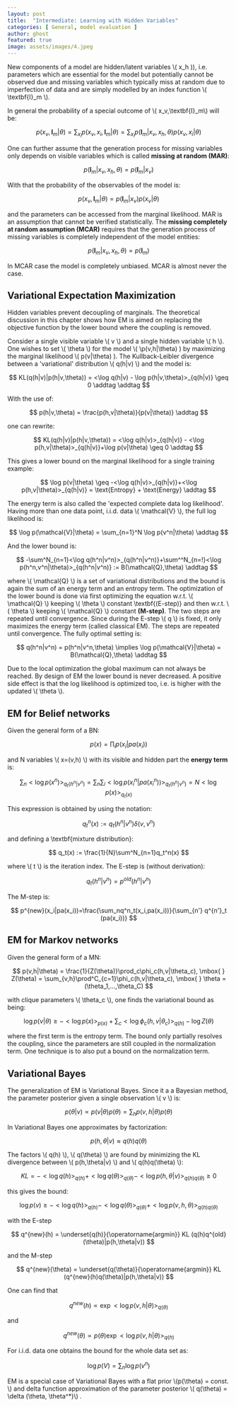 ```yaml
---
layout: post
title:  "Intermediate: Learning with Hidden Variables"
categories: [ General, model evaluation ]
author: ghost
featured: true
image: assets/images/4.jpeg
---
```


New components of a model are hidden/latent variables \\( x_h \)), i.e. parameters which are essential for the model but potentially cannot be observed due and missing variables which typically miss at random due to imperfection of data and are simply modelled by an index function \\( \textbf{I}_m \\). 

In general the probability of a special outcome of \\( x_v,\textbf{I}_m\\) will be:

$$
    p(x_v,\textbf{I}_m|\theta) = \sum_{x_i}p(x_v,x_i,\textbf{I}_m|\theta) =  \sum_{x_i}p(\textbf{I}_m|x_v,x_h,\theta)p(x_v,x_i|\theta)
$$

One can further assume that the generation process for missing variables only depends on visible variables which is called **missing at random (MAR)**:

$$
    p(\textbf{I}_m|x_v,x_h,\theta) = p(\textbf{I}_m|x_v)
$$

With that the probability of the observables of the model is:

$$
    p(x_v,\textbf{I}_m|\theta) = p(\textbf{I}_m|x_v)p(x_v|\theta)
$$

and the parameters can be accessed from the marginal likelihood. MAR is an assumption that cannot be verified statistically.
The **missing completely at random assumption (MCAR)** requires that the generation process of missing variables is completely independent of the model entities:

$$
    p(\textbf{I}_m|x_v,x_h,\theta) = p(\textbf{I}_m)
$$

In MCAR case the model is completely unbiased. MCAR is almost never the case.

## Variational Expectation Maximization

Hidden variables prevent decoupling of marginals. The theoretical discussion in this chapter shows how EM is aimed on replacing the objective function by the lower bound where the coupling is removed.

Consider a single visible variable \\( v \\) and a single hidden variable \\( h \\). One wishes to set \\( \theta \\) for the model \\( \p(v,h|\theta) \) by maximizing the marginal likelihood \\( p(v|\theta) \). The Kullback-Leibler divergence between a 'variational' distribution \\( q(h|v) \\) and the model is:

$$
    KL(q(h|v)|p(h|v,\theta)) = <\log q(h|v) - \log p(h|v,\theta)>_{q(h|v)} \geq 0 \addtag \addtag
$$

With the use of:

$$
    p(h|v,\theta) = \frac{p(h,v|\theta)}{p(v|\theta)} \addtag
$$

one can rewrite:

$$
    KL(q(h|v)|p(h|v,\theta)) = <\log q(h|v)>_{q(h|v)} - <\log p(h,v|\theta)>_{q(h|v)}+\log p(v|\theta) \geq 0  \addtag
$$

This gives a lower bound on the marginal likelihood for a single training example:

$$
    \log p(v|\theta) \geq -<\log q(h|v)>_{q(h|v)}+<\log p(h,v|\theta)>_{q(h|v)} = \text{Entropy} + \text{Energy} \addtag
$$

The energy term is also called the 'expected complete data log likelihood'. Having more than one data point, i.i.d. data \\( \mathcal{V} \\), the full log likelihood is:

$$
    \log p(\mathcal{V}|\theta) = \sum_{n=1}^N \log p(v^n|\theta)  \addtag
$$

And the lower bound is:

$$
    -\sum^N_{n=1}<\log q(h^n|v^n)>_{q(h^n|v^n)}+\sum^^N_{n=!}<\log p(h^n,v^n|\theta)>_{q(h^n|v^n)} := B(\mathcal{Q},\theta) \addtag
$$

where \\( \mathcal{Q} \\) is a set of variational distributions and the bound is again the sum of an energy term and an entropy term. The optimization of the lower bound is done via first optimizing the equation w.r.t. \\( \mathcal{Q} \\) keeping \\( \theta \\) constant \textbf{(E-step)} and then w.r.t. \\( \theta \\) keeping \\( \mathcal{Q} \\) constant **(M-step)**. The two steps are repeated until convergence. Since during the E-step \\( q \\) is fixed, it only maximizes the energy term (called classical EM). The steps are repeated until convergence. The fully optimal setting is:

$$
    q(h^n|v^n) = p(h^n|v^n,\theta) \implies \log p(\mathcal{V}|\theta) = B(\mathcal{Q},\theta) \addtag
$$

Due to the local optimization the global maximum can not always be reached. By design of EM the lower bound is never decreased. A positive side effect is that the log likelihood is optimized too, i.e. is higher with the updated \\( \theta \\).

## EM for Belief networks

Given the general form of a BN:

$$
    p(x) = \prod_i p(x_i|pa(x_i))
$$

and N variables \\( x=(v,h) \\) with its visible and hidden part the **energy term** is:

$$
    \sum_n <\log p(x^n)>_{q_t(h^n|v^n)} = \sum_n\sum_i<\log p(x^n_i|pa(x_i^n))>_{q_t(h^n|v^n)} = N<\log p(x)>_{q_t(x)}
$$

This expression is obtained by using the notation:

$$
    q_t^n(x) := q_t(h^n|v^n)\delta (v,v^n)
$$

and defining a \textbf{mixture distribution}:

$$
    q_t(x) := \frac{1}{N}\sum^N_{n=1}q_t^n(x) 
$$

where \\( t \\) is the iteration index. The E-step is (without derivation):

$$
    q_t(h^n|v^n)=p^{old}(h^n|v^n)
$$

The M-step is:

$$
    p^{new}(x_i|pa(x_i))=\frac{\sum_nq^n_t(x_i,pa(x_i))}{\sum_{n'} q^{n'}_t (pa(x_i))}
$$

## EM for Markov networks

Given the general form of a MN:

$$
    p(v,h|\theta) = \frac{1}{Z(\theta)}\prod_c\phi_c(h,v|\theta_c), \mbox{ } Z(\theta) = \sum_{v,h}\prod^C_{c=1}\phi_c(h,v|\theta_c), \mbox{ } \theta = (\theta_1,...,\theta_C)
$$

with clique parameters \\( \theta_c \\), one finds the variational bound as being:

$$
    \log p(v|\theta)\geq -<\log p(x)>_{p(x)}+\sum_c<\log \phi_c(h,v|\theta_c)>_{q(h)}-\log Z(\theta)
$$

where the first term is the entropy term. The bound only partially resolves the coupling, since the parameters are still coupled in the normalization term. One technique is to also put a bound on the normalization term. 

## Variational Bayes

The generalization of EM is Variational Bayes. Since it a a Bayesian method, the parameter posterior given a single observation \\( v \\) is:

$$
    p(\theta|v) \propto p(v|\theta)p(\theta)=\sum_h p(v,h|\theta)p(\theta)
$$

In Variational Bayes one approximates by factorization:

$$
    p(h,\theta|v) \approx q(h)q(\theta)
$$

The factors \\( q(h) \\), \\( q(\theta) \\) are found by minimizing the KL divergence between \\( p(h,\theta|v) \\) and \\( q(h)q(\theta) \\):

$$
    KL = -<\log q(h)>_{q(h)}+<\log q(\theta)>_{q(\theta)}-<\log p(h,\theta|v)>_{q(h)q(\theta)} \geq 0
$$

this gives the bound:

$$
    \log p(v) \geq -<\log q(h)>_{q(h)}-<\log q(\theta)>_{q(\theta)}+<\log p(v,h,\theta)>_{q(h)q(\theta)}
$$

with the E-step

$$
    q^{new}(h) = \underset{q(h)}{\operatorname{argmin}}  KL (q(h)q^{old}(\theta)|p(h,\theta|v))
$$

and the M-step

$$
    q^{new}(\theta) = \underset{q(\theta)}{\operatorname{argmin}}  KL (q^{new}(h)q(\theta)|p(h,\theta|v))
$$

One can find that 

$$
q^{new}(h) \propto \exp <\log p(v,h|\theta)>_{q(\theta)}
$$

and 

$$
q^{new}(\theta) \propto p(\theta)\exp<\log p(v,h|\theta)>_{q(h)}
$$

For i.i.d. data one obtains the bound for the whole data set as:

$$
    \log p(V) = \sum_n \log p(v^n)
$$

EM is a special case of Variational Bayes with a flat prior  \\(p(\theta) = const. \\) and delta function approximation of the parameter posterior \\( q(\theta) = \delta (\theta, \theta^*)\\) .

